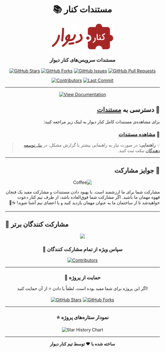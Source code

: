 <div align="center">

# 📚 مستندات کنار

<img src="./static/img/logo.svg" alt="Kenar Logo" width="200"/>

### مستندات سرویس‌های کنار دیوار

[![GitHub Stars](https://img.shields.io/github/stars/divar-ir/kenar-docs?style=for-the-badge&logo=github&color=yellow)](https://github.com/divar-ir/kenar-docs/stargazers)
[![GitHub Forks](https://img.shields.io/github/forks/divar-ir/kenar-docs?style=for-the-badge&logo=github&color=blue)](https://github.com/divar-ir/kenar-docs/network/members)
[![GitHub Issues](https://img.shields.io/github/issues/divar-ir/kenar-docs?style=for-the-badge&logo=github&color=red)](https://github.com/divar-ir/kenar-docs/issues)
[![GitHub Pull Requests](https://img.shields.io/github/issues-pr/divar-ir/kenar-docs?style=for-the-badge&logo=github&color=green)](https://github.com/divar-ir/kenar-docs/pulls)

[![Contributors](https://img.shields.io/github/contributors/divar-ir/kenar-docs?style=for-the-badge&logo=github)](https://github.com/divar-ir/kenar-docs/graphs/contributors)
[![Last Commit](https://img.shields.io/github/last-commit/divar-ir/kenar-docs?style=for-the-badge&logo=github)](https://github.com/divar-ir/kenar-docs/commits)

---

<a href="https://divar-ir.github.io/kenar-docs" target="_blank">
  <img src="https://img.shields.io/badge/📖%20Documentation-divar--ir.github.io/kenar--docs-2E86AB?style=for-the-badge&logoColor=white" alt="View Documentation" />
</a>

</div>

<div dir="rtl" align="right">

## 🚀 دسترسی به [مستندات](https://divar-ir.github.io/kenar-docs)

برای مشاهده‌ی مستندات کامل کنار دیوار به لینک زیر مراجعه کنید:

### 📖 [مشاهده مستندات](https://divar-ir.github.io/kenar-docs)

> 💡 **راهنمایی:** در صورت نیاز به راهنمایی بیشتر یا گزارش مشکل، در [پنل توسعه دهندگان](https://divar.ir/kenar/management/issues/new) تیکت ثبت کنید.

</div>

---

<div dir="rtl" align="right">

## 🎁 جوایز مشارکت

<div align="center">
<img src="https://img.icons8.com/color/96/000000/coffee-to-go.png" alt="Coffee" width="80"/>
</div>

مشارکت‌ شما برای ما ارزشمند است. با بهبود دادن مستندات و مشارکت مفید یک فنجان قهوه مهمان ما باشید.
اگر مشارکت شما فوق‌العاده باشد، از طرف تیم کنار دعوت خواهیدشد تا از ساختمان ما به عنوان مهمان بازدید کنید و با اعضای تیم آشنا شوید! ☕️🏢

</div>

---

## 👥 مشارکت کنندگان برتر

<div align="center">

<a href="https://github.com/divar-ir/kenar-docs/graphs/contributors">
  <img src="https://contrib.rocks/image?repo=divar-ir/kenar-docs&max=6" />
</a>

### 🙏 سپاس ویژه از تمام مشارکت کنندگان

[![Contributors](https://contributors-img.web.app/image?repo=divar-ir/kenar-docs)](https://github.com/divar-ir/kenar-docs/graphs/contributors)

</div>

---

<div align="center">

### 💖 حمایت از پروژه

اگر این پروژه برای شما مفید بوده است، لطفاً با دادن ⭐ از آن حمایت کنید!

[![GitHub Stars](https://img.shields.io/github/stars/divar-ir/kenar-docs?style=social)](https://github.com/divar-ir/kenar-docs/stargazers)
[![GitHub Forks](https://img.shields.io/github/forks/divar-ir/kenar-docs?style=social)](https://github.com/divar-ir/kenar-docs/network/members)

---

### ⭐ نمودار ستاره‌های پروژه
![Star History Chart](https://api.star-history.com/svg?repos=divar-ir/kenar-docs&type=Date)

---

**ساخته شده با ❤️ توسط تیم کنار دیوار**

</div>
